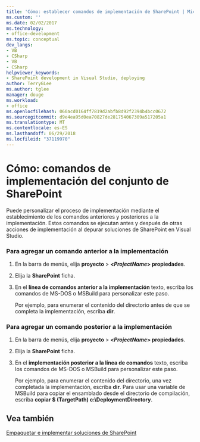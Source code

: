 ```yaml
---
title: 'Cómo: establecer comandos de implementación de SharePoint | Microsoft Docs'
ms.custom: ''
ms.date: 02/02/2017
ms.technology:
- office-development
ms.topic: conceptual
dev_langs:
- VB
- CSharp
- VB
- CSharp
helpviewer_keywords:
- SharePoint development in Visual Studio, deploying
author: TerryGLee
ms.author: tglee
manager: douge
ms.workload:
- office
ms.openlocfilehash: 060acd0164ff7819d2abfb8d92f2394b4bcc0672
ms.sourcegitcommit: d9e4ea95d0ea70827de281754067309a517205a1
ms.translationtype: MT
ms.contentlocale: es-ES
ms.lasthandoff: 06/29/2018
ms.locfileid: "37119970"
---
```

# <a name="how-to-set-sharepoint-deployment-commands"></a>Cómo: comandos de implementación del conjunto de SharePoint
  Puede personalizar el proceso de implementación mediante el establecimiento de los comandos anteriores y posteriores a la implementación. Estos comandos se ejecutan antes y después de otras acciones de implementación al depurar soluciones de SharePoint en Visual Studio.  
  
### <a name="to-add-a-pre-deployment-command"></a>Para agregar un comando anterior a la implementación  
  
1.  En la barra de menús, elija **proyecto** > **\<*ProjectName*> propiedades**.  
  
2.  Elija la **SharePoint** ficha.  
  
3.  En el **línea de comandos anterior a la implementación** texto, escriba los comandos de MS-DOS o MSBuild para personalizar este paso.  
  
     Por ejemplo, para enumerar el contenido del directorio antes de que se completa la implementación, escriba **dir**.  
  
### <a name="to-add-a-post-deployment-command"></a>Para agregar un comando posterior a la implementación  
  
1.  En la barra de menús, elija **proyecto** > **\<*ProjectName*> propiedades**.  
  
2.  Elija la **SharePoint** ficha.  
  
3.  En el **implementación posterior a la línea de comandos** texto, escriba los comandos de MS-DOS o MSBuild para personalizar este paso.  
  
     Por ejemplo, para enumerar el contenido del directorio, una vez completada la implementación, escriba **dir**. Para usar una variable de MSBuild para copiar el ensamblado desde el directorio de compilación, escriba **copiar $ (TargetPath) c:\DeploymentDirectory**.  
  
## <a name="see-also"></a>Vea también
 [Empaquetar e implementar soluciones de SharePoint](../sharepoint/packaging-and-deploying-sharepoint-solutions.md)  
  
